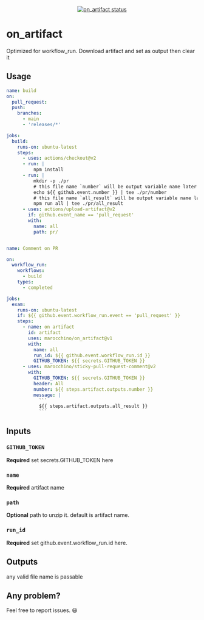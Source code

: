 <p align="center">
  <a href="https://github.com/marocchino/on_artifact/actions"><img alt="on_artifact status" src="https://github.com/marocchino/on_artifact/workflows/build/badge.svg"></a>
</p>

# on_artifact

Optimized for workflow_run. Download artifact and set as output then clear it

## Usage

```yaml
name: build
on:
  pull_request:
  push:
    branches:
      - main
      - 'releases/*'

jobs:
  build:
    runs-on: ubuntu-latest
    steps:
      - uses: actions/checkout@v2
      - run: |
          npm install
      - run: |
          mkdir -p ./pr
          # this file name `number` will be output variable name later
          echo ${{ github.event.number }} | tee ./pr/number
          # this file name `all_result` will be output variable name later
          npm run all | tee ./pr/all_result
      - uses: actions/upload-artifact@v2
        if: github.event_name == 'pull_request'
        with:
          name: all
          path: pr/


name: Comment on PR

on:
  workflow_run:
    workflows:
      - build
    types:
      - completed

jobs:
  exam:
    runs-on: ubuntu-latest
    if: ${{ github.event.workflow_run.event == 'pull_request' }}
    steps:
      - name: on artifact
        id: artifact
        uses: marocchino/on_artifact@v1
        with:
          name: all
          run_id: ${{ github.event.workflow_run.id }}
          GITHUB_TOKEN: ${{ secrets.GITHUB_TOKEN }}
      - uses: marocchino/sticky-pull-request-comment@v2
        with:
          GITHUB_TOKEN: ${{ secrets.GITHUB_TOKEN }}
          header: All
          number: ${{ steps.artifact.outputs.number }}
          message: |
            ```
            ${{ steps.artifact.outputs.all_result }}
            ```
```
## Inputs

### `GITHUB_TOKEN`

**Required** set secrets.GITHUB_TOKEN here

### `name`

**Required** artifact name

### `path`

**Optional** path to unzip it. default is artifact name.

### `run_id`

**Required** set github.event.workflow_run.id here.

## Outputs

any valid file name is passable

## Any problem?

Feel free to report issues. 😃
